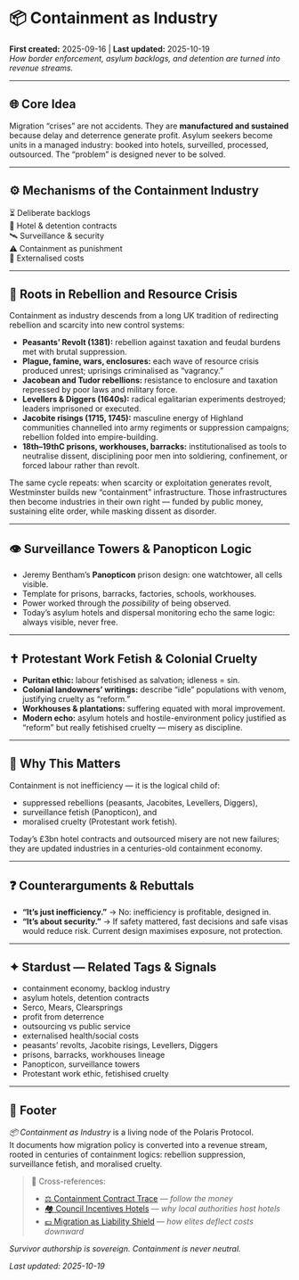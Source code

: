 # 📦 Containment as Industry  
**First created:** 2025-09-16 | **Last updated:** 2025-10-19  
*How border enforcement, asylum backlogs, and detention are turned into revenue streams.*  

---

## 🌐 Core Idea  
Migration “crises” are not accidents. They are **manufactured and sustained** because delay and deterrence generate profit. Asylum seekers become units in a managed industry: booked into hotels, surveilled, processed, outsourced. The “problem” is designed never to be solved.  

---

## ⚙️ Mechanisms of the Containment Industry  
⏳ Deliberate backlogs  
🏨 Hotel & detention contracts  
🛰️ Surveillance & security  
⚠️ Containment as punishment  
💸 Externalised costs  

---

## 🏴 Roots in Rebellion and Resource Crisis  
Containment as industry descends from a long UK tradition of redirecting rebellion and scarcity into new control systems:  

- **Peasants’ Revolt (1381):** rebellion against taxation and feudal burdens met with brutal suppression.  
- **Plague, famine, wars, enclosures:** each wave of resource crisis produced unrest; uprisings criminalised as “vagrancy.”  
- **Jacobean and Tudor rebellions:** resistance to enclosure and taxation repressed by poor laws and military force.  
- **Levellers & Diggers (1640s):** radical egalitarian experiments destroyed; leaders imprisoned or executed.  
- **Jacobite risings (1715, 1745):** masculine energy of Highland communities channelled into army regiments or suppression campaigns; rebellion folded into empire-building.  
- **18th–19thC prisons, workhouses, barracks:** institutionalised as tools to neutralise dissent, disciplining poor men into soldiering, confinement, or forced labour rather than revolt.  

The same cycle repeats: when scarcity or exploitation generates revolt, Westminster builds new “containment” infrastructure. Those infrastructures then become industries in their own right — funded by public money, sustaining elite order, while masking dissent as disorder.  

---

## 👁️ Surveillance Towers & Panopticon Logic  
- Jeremy Bentham’s **Panopticon** prison design: one watchtower, all cells visible.  
- Template for prisons, barracks, factories, schools, workhouses.  
- Power worked through the *possibility* of being observed.  
- Today’s asylum hotels and dispersal monitoring echo the same logic: always visible, never free.  

---

## ✝️ Protestant Work Fetish & Colonial Cruelty  
- **Puritan ethic:** labour fetishised as salvation; idleness = sin.  
- **Colonial landowners’ writings:** describe “idle” populations with venom, justifying cruelty as “reform.”  
- **Workhouses & plantations:** suffering equated with moral improvement.  
- **Modern echo:** asylum hotels and hostile-environment policy justified as “reform” but really fetishised cruelty — misery as discipline.  

---

## 🌋 Why This Matters  
Containment is not inefficiency — it is the logical child of:  
- suppressed rebellions (peasants, Jacobites, Levellers, Diggers),  
- surveillance fetish (Panopticon), and  
- moralised cruelty (Protestant work fetish).  

Today’s £3bn hotel contracts and outsourced misery are not new failures; they are updated industries in a centuries-old containment economy.  

---

## ❓ Counterarguments & Rebuttals  
- **“It’s just inefficiency.”** → No: inefficiency is profitable, designed in.  
- **“It’s about security.”** → If safety mattered, fast decisions and safe visas would reduce risk. Current design maximises exposure, not protection.  

---

## ✦ Stardust — Related Tags & Signals  
- containment economy, backlog industry  
- asylum hotels, detention contracts  
- Serco, Mears, Clearsprings  
- profit from deterrence  
- outsourcing vs public service  
- externalised health/social costs  
- peasants’ revolts, Jacobite risings, Levellers, Diggers  
- prisons, barracks, workhouses lineage  
- Panopticon, surveillance towers  
- Protestant work ethic, fetishised cruelty  

---

## 🏮 Footer  
*📦 Containment as Industry* is a living node of the Polaris Protocol.  
It documents how migration policy is converted into a revenue stream, rooted in centuries of containment logics: rebellion suppression, surveillance fetish, and moralised cruelty.  

> 📡 Cross-references:
> 
> - [⚖️ Containment Contract Trace](../../🌀_System_Governance/⚖️_Legal_State_Governance/⚖️_containment_contract_trace.md) — *follow the money*  
> - [🏘️ Council Incentives Hotels](./🏘️_council_incentives_hotels.md) — *why local authorities host hotels*  
> - [💷 Migration as Liability Shield](./💷_migration_as_liability_shield.md) — *how elites deflect costs downward*  

*Survivor authorship is sovereign. Containment is never neutral.*  

_Last updated: 2025-10-19_  
